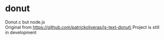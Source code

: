 # donut
Donut.c but node.js\
Original from https://github.com/patrickoliveras/js-text-donut\
Project is still in development